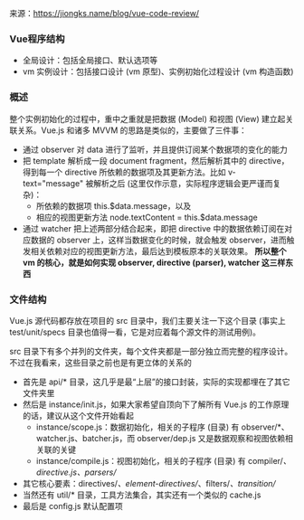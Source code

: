 来源：https://jiongks.name/blog/vue-code-review/

### Vue程序结构
- 全局设计：包括全局接口、默认选项等
- vm 实例设计：包括接口设计 (vm 原型)、实例初始化过程设计 (vm 构造函数)

### 概述
整个实例初始化的过程中，重中之重就是把数据 (Model) 和视图 (View) 建立起关联关系。Vue.js 和诸多 MVVM 的思路是类似的，主要做了三件事：

- 通过 observer 对 data 进行了监听，并且提供订阅某个数据项的变化的能力
- 把 template 解析成一段 document fragment，然后解析其中的 directive，得到每一个 directive 所依赖的数据项及其更新方法。比如 v-text="message" 被解析之后 (这里仅作示意，实际程序逻辑会更严谨而复杂)：
   + 所依赖的数据项 this.$data.message，以及
   + 相应的视图更新方法 node.textContent = this.$data.message
- 通过 watcher 把上述两部分结合起来，即把 directive 中的数据依赖订阅在对应数据的 observer 上，这样当数据变化的时候，就会触发 observer，进而触发相关依赖对应的视图更新方法，最后达到模板原本的关联效果。
**所以整个 vm 的核心，就是如何实现 observer, directive (parser), watcher 这三样东西**

### 文件结构
Vue.js 源代码都存放在项目的 src 目录中，我们主要关注一下这个目录 (事实上 test/unit/specs 目录也值得一看，它是对应着每个源文件的测试用例)。

src 目录下有多个并列的文件夹，每个文件夹都是一部分独立而完整的程序设计。不过在我看来，这些目录之前也是有更立体的关系的

- 首先是 api/* 目录，这几乎是最“上层”的接口封装，实际的实现都埋在了其它文件夹里
- 然后是 instance/init.js，如果大家希望自顶向下了解所有 Vue.js 的工作原理的话，建议从这个文件开始看起   
   + instance/scope.js：数据初始化，相关的子程序 (目录) 有 observer/*、watcher.js、batcher.js，而 observer/dep.js 又是数据观察和视图依赖相关联的关键
   + instance/compile.js：视图初始化，相关的子程序 (目录) 有 compiler/*、directive.js、parsers/*
- 其它核心要素：directives/*、element-directives/*、filters/*、transition/*
- 当然还有 util/* 目录，工具方法集合，其实还有一个类似的 cache.js
- 最后是 config.js 默认配置项